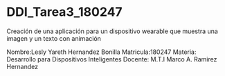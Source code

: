 # DDI_Tarea3_180247
Creación de una aplicación para un dispositivo wearable que muestra una imagen y un texto con animación

Nombre:Lesly Yareth Hernandez Bonilla
Matricula:180247
Materia: Desarrollo para Dispositivos Inteligentes
Docente: M.T.I Marco A. Ramirez Hernandez
